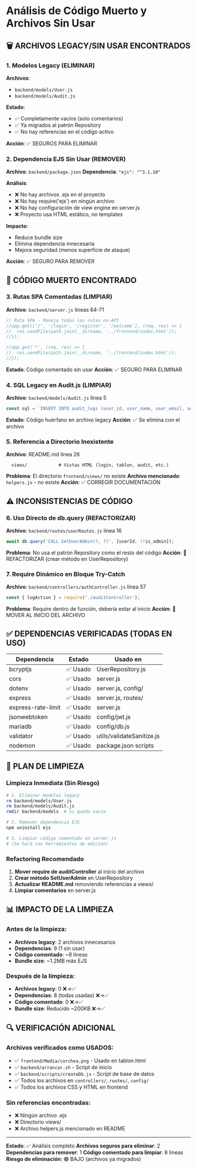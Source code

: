 # Análisis de Código Muerto y Archivos Sin Usar

## 🗑️ ARCHIVOS LEGACY/SIN USAR ENCONTRADOS

### 1. Modelos Legacy (ELIMINAR)
**Archivos**: 
- `backend/models/User.js`
- `backend/models/Audit.js`

**Estado**: 
- ✅ Completamente vacíos (solo comentarios)
- ✅ Ya migrados al patrón Repository
- ✅ No hay referencias en el código activo

**Acción**: ✅ SEGUROS PARA ELIMINAR

### 2. Dependencia EJS Sin Usar (REMOVER)
**Archivo**: `backend/package.json`
**Dependencia**: `"ejs": "^3.1.10"`

**Análisis**:
- ❌ No hay archivos .ejs en el proyecto
- ❌ No hay require('ejs') en ningún archivo
- ❌ No hay configuración de view engine en server.js
- ❌ Proyecto usa HTML estático, no templates

**Impacto**: 
- Reduce bundle size
- Elimina dependencia innecesaria
- Mejora seguridad (menos superficie de ataque)

**Acción**: ✅ SEGURO PARA REMOVER

## 🧹 CÓDIGO MUERTO ENCONTRADO

### 3. Rutas SPA Comentadas (LIMPIAR)
**Archivo**: `backend/server.js` líneas 64-71
```javascript
// Ruta SPA - Maneja todas las rutas no-API
//app.get(['/', '/login', '/register', '/welcome'], (req, res) => {
//  res.sendFile(path.join(__dirname, '../frontend/index.html'));
//});

//app.get('*', (req, res) => {
//  res.sendFile(path.join(__dirname, '../frontend/index.html'));
//});
```

**Estado**: Código comentado sin usar
**Acción**: ✅ SEGURO PARA ELIMINAR

### 4. SQL Legacy en Audit.js (LIMPIAR)
**Archivo**: `backend/models/Audit.js` línea 5
```javascript
const sql = `INSERT INTO audit_logs (user_id, user_name, user_email, action, details, timestamp) VALUES (?, ?, ?, ?, ?, NOW())`;
```
**Estado**: Código huérfano en archivo legacy
**Acción**: ✅ Se elimina con el archivo

### 5. Referencia a Directorio Inexistente
**Archivo**: README.md línea 26
```
  views/            # Vistas HTML (login, tablon, audit, etc.)
```
**Problema**: El directorio `frontend/views/` no existe
**Archivo mencionado**: `helpers.js` - no existe
**Acción**: ✅ CORREGIR DOCUMENTACIÓN

## ⚠️ INCONSISTENCIAS DE CÓDIGO

### 6. Uso Directo de db.query (REFACTORIZAR)
**Archivo**: `backend/routes/userRoutes.js` línea 16
```javascript
await db.query('CALL SetUserAdmin(?, ?)', [userId, !!is_admin]);
```
**Problema**: No usa el patrón Repository como el resto del código
**Acción**: 🔄 REFACTORIZAR (crear método en UserRepository)

### 7. Require Dinámico en Bloque Try-Catch
**Archivo**: `backend/controllers/authController.js` línea 57
```javascript
const { logAction } = require('./auditController');
```
**Problema**: Require dentro de función, debería estar al inicio
**Acción**: 🔄 MOVER AL INICIO DEL ARCHIVO

## ✅ DEPENDENCIAS VERIFICADAS (TODAS EN USO)

| Dependencia | Estado | Usado en |
|------------|--------|----------|
| bcryptjs | ✅ Usado | UserRepository.js |
| cors | ✅ Usado | server.js |
| dotenv | ✅ Usado | server.js, config/ |
| express | ✅ Usado | server.js, routes/ |
| express-rate-limit | ✅ Usado | server.js |
| jsonwebtoken | ✅ Usado | config/jwt.js |
| mariadb | ✅ Usado | config/db.js |
| validator | ✅ Usado | utils/validateSanitize.js |
| nodemon | ✅ Usado | package.json scripts |

## 🎯 PLAN DE LIMPIEZA

### Limpieza Inmediata (Sin Riesgo)
```bash
# 1. Eliminar modelos legacy
rm backend/models/User.js
rm backend/models/Audit.js
rmdir backend/models  # Si queda vacío

# 2. Remover dependencia EJS
npm uninstall ejs

# 3. Limpiar código comentado en server.js
# (Se hará con herramientas de edición)
```

### Refactoring Recomendado
1. **Mover require de auditController** al inicio del archivo
2. **Crear método SetUserAdmin** en UserRepository
3. **Actualizar README.md** removiendo referencias a views/
4. **Limpiar comentarios** en server.js

## 📊 IMPACTO DE LA LIMPIEZA

### Antes de la limpieza:
- **Archivos legacy**: 2 archivos innecesarios
- **Dependencias**: 9 (1 sin usar)
- **Código comentado**: ~8 líneas
- **Bundle size**: ~1.2MB más EJS

### Después de la limpieza:
- **Archivos legacy**: 0 ❌→✅
- **Dependencias**: 8 (todas usadas) ❌→✅
- **Código comentado**: 0 ❌→✅  
- **Bundle size**: Reducido ~200KB ❌→✅

## 🔍 VERIFICACIÓN ADICIONAL

### Archivos verificados como USADOS:
- ✅ `frontend/Media/corchea.png` - Usado en tablon.html
- ✅ `backend/arrancar.sh` - Script de inicio
- ✅ `backend/scripts/createDb.js` - Script de base de datos
- ✅ Todos los archivos en `controllers/`, `routes/`, `config/`
- ✅ Todos los archivos CSS y HTML en frontend

### Sin referencias encontradas:
- ❌ Ningún archivo .ejs
- ❌ Directorio views/
- ❌ Archivo helpers.js mencionado en README

---
**Estado**: ✅ Análisis completo
**Archivos seguros para eliminar**: 2
**Dependencias para remover**: 1
**Código comentado para limpiar**: 8 líneas
**Riesgo de eliminación**: 🟢 BAJO (archivos ya migrados)
